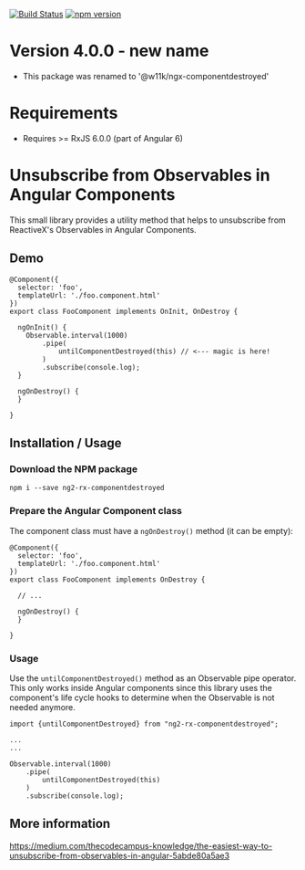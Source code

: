 
[![Build Status](https://travis-ci.org/w11k/ngx-componentdestroyed.svg?branch=master)](https://travis-ci.org/w11k/ngx-componentdestroyed)
[![npm version](https://badge.fury.io/js/ngx-componentdestroyed.svg)](https://badge.fury.io/js/ngx-componentdestroyed)


# Version 4.0.0 - new name

- This package was renamed to '@w11k/ngx-componentdestroyed'


# Requirements

- Requires >= RxJS 6.0.0 (part of Angular 6)


# Unsubscribe from Observables in Angular Components

This small library provides a utility method that helps to unsubscribe from ReactiveX's Observables in Angular Components.

## Demo

```
@Component({
  selector: 'foo',
  templateUrl: './foo.component.html'
})
export class FooComponent implements OnInit, OnDestroy {

  ngOnInit() {
    Observable.interval(1000)
        .pipe(
            untilComponentDestroyed(this) // <--- magic is here!
        )
        .subscribe(console.log);
  }

  ngOnDestroy() {
  }
  
}
```

## Installation / Usage

### Download the NPM package

```
npm i --save ng2-rx-componentdestroyed
```

### Prepare the Angular Component class

The component class must have a `ngOnDestroy()` method (it can be empty):

```
@Component({
  selector: 'foo',
  templateUrl: './foo.component.html'
})
export class FooComponent implements OnDestroy {

  // ...

  ngOnDestroy() {
  }
  
}
```

### Usage

Use the `untilComponentDestroyed()` method as an Observable pipe operator. This only works inside Angular components since this library uses the component's life cycle hooks to determine when the Observable is not needed anymore.

```
import {untilComponentDestroyed} from "ng2-rx-componentdestroyed";

...
...

Observable.interval(1000)
    .pipe(
        untilComponentDestroyed(this)
    )
    .subscribe(console.log);
```

## More information

https://medium.com/thecodecampus-knowledge/the-easiest-way-to-unsubscribe-from-observables-in-angular-5abde80a5ae3
